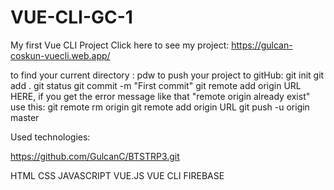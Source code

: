 # VUE-CLI-GC-1
My first Vue CLI Project
Click here to see my project:
https://gulcan-coskun-vuecli.web.app/

to find your current directory :
pdw
to push your project to gitHub:
git init
git add .
git status
git commit -m "First commit"
git remote add origin URL 
HERE, if you get the error message like that "remote origin already exist"
use this:
git remote rm origin
git remote add origin URL
git push -u origin master

Used technologies:

https://github.com/GulcanC/BTSTRP3.git

HTML
CSS
JAVASCRIPT
VUE.JS 
VUE CLI
FIREBASE




